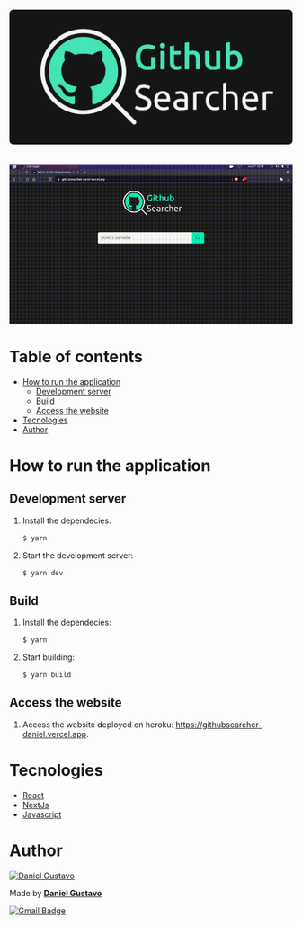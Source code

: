 <h1 align="center">

![GithubSearcher](./docs/logo.svg)

</h1>

![](./docs/example.gif)

# Table of contents

<!--ts-->

- [How to run the application](#How-to-run-the-application)
  - [Development server](#Development-server)
  - [Build](#Build)
  - [Access the website](#Access-the-website)
- [Tecnologies](#Tecnologies)
- [Author](#Author)

<!--te-->

# How to run the application

## Development server

1. Install the dependecies:
   ```bash
   $ yarn
   ```
2. Start the development server:
   ```bash
   $ yarn dev
   ```

## Build

1. Install the dependecies:
   ```bash
   $ yarn
   ```
2. Start building:
   ```bash
   $ yarn build
   ```

## Access the website

1. Access the website deployed on heroku: https://githubsearcher-daniel.vercel.app.

# Tecnologies

- [React](https://reactjs.org/)
- [NextJs](https://nextjs.org/)
- [Javascript](https://developer.mozilla.org/pt-BR/docs/Web/JavaScript)

# Author

<a href="https://github.com/DanielGustavo">
  <img width=100 alt="Daniel Gustavo" src="https://avatars0.githubusercontent.com/u/51492635?v=4">
</a>

<p>Made by <a href="https://github.com/DanielGustavo"><b>Daniel Gustavo</b></a></p>

[![Gmail Badge](https://img.shields.io/badge/-danielgustavo5205@gmail.com-c14438?style=flat-square&logo=Gmail&logoColor=white&link=mailto:danielgustavo5205@gmail.com)](mailto:danielgustavo5205@gmail.com)
